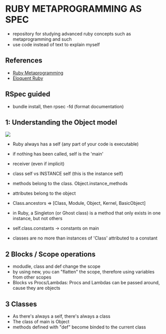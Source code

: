# RUBY METAPROGRAMMING AS SPEC


- repository for studying advanced ruby concepts such as metaprogramming and such
- use code instead of text to explain myself

## References

- [Ruby Metaprogramming](https://www.amazon.com/Metaprogramming-Ruby-Program-Like-Facets/dp/1941222129)
- [Eloquent Ruby](https://www.amazon.com/Eloquent-Ruby-Addison-Wesley-Professional/dp/0321584104/ref=sr_1_1?keywords=eloquent+ruby&qid=1568227533&s=books&sr=1-1)

## RSpec guided

-  bundle install, then rpsec -fd (format documentation)

## 1: Understanding the Object model

![](https://i.stack.imgur.com/tBVGQ.png)

- Ruby always has a self (any part of your code is executable)
- if nothing has been called, self is the 'main'
- receiver (even if implicit)
- class self vs INSTANCE self (this is the instance self)

- methods belong to the class. Object.instance_methods
- attributes belong to the object

- Class.ancestors => [Class, Module, Object, Kernel, BasicObject]

- in Ruby, a Singleton (or Ghost class) is a method that only exists in one instance, but not others

- self.class.constants -> constants on main
- classes are no more than instances of 'Class' attributed to a constant

## 2 Blocks / Scope operations

- modudle, class and def change the scope
- by using new, you can "flatten" the scope, therefore using variables from other scopes
- Blocks vs Procs/Lambdas: Procs and Lambdas can be passed around, cause they are objects

## 3 Classes

- As there's always a self, there's always a class
- The class of main is Object
- methods defined with "def" become binded to the current class



